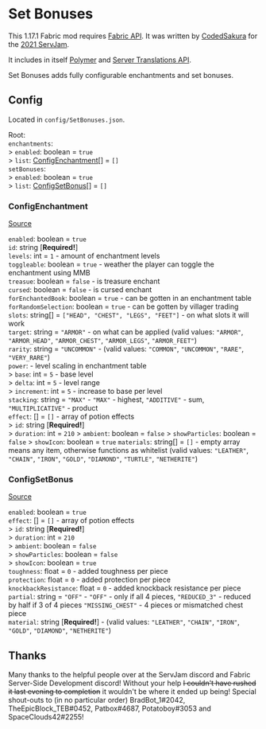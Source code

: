 # Set Bonuses
This 1.17.1 Fabric mod requires [Fabric API](). 
It was written by [CodedSakura](http://codedsakura.eu/) 
for the [2021 ServJam](https://servjam.xyz/summer21/).

It includes in itself [Polymer](https://github.com/Patbox/polymer) 
and [Server Translations API](https://github.com/arthurbambou/Server-Translations).

Set Bonuses adds fully configurable enchantments and set bonuses.


## Config

Located in `config/SetBonuses.json`.

Root:  
`enchantments`:  
&gt; `enabled`: boolean = `true`  
&gt; `list`: [ConfigEnchantment](#configenchantment)[] = `[]`  
`setBonuses`:  
&gt; `enabled`: boolean = `true`  
&gt; `list`: [ConfigSetBonus](#configsetbonus)[] = `[]`

### ConfigEnchantment
[Source](https://github.com/CodedSakura/SetBonuses/blob/873ed931ca72a73d6d0cdda353c3b85a420d95db/src/main/java/eu/codedsakura/setbonuses/config/ConfigEnchant.java#L9)

`enabled`: boolean = `true`    
`id`: string [**Required!**]  
`levels`: int = `1` - amount of enchantment levels  
`toggleable`: boolean = `true` - weather the player can toggle the enchantment using MMB  
`treasue`: boolean = `false` - is treasure enchant  
`cursed`: boolean = `false` - is cursed enchant  
`forEnchantedBook`: boolean = `true` - can be gotten in an enchantment table  
`forRandomSelection`: boolean = `true` - can be gotten by villager trading  
`slots`: string[] = `["HEAD", "CHEST", "LEGS", "FEET"]` - on what slots it will work  
`target`: string = `"ARMOR"` - on what can be applied 
(valid values: `"ARMOR"`, `"ARMOR_HEAD"`, `"ARMOR_CHEST"`, `"ARMOR_LEGS"`, `"ARMOR_FEET"`)  
`rarity`: string = `"UNCOMMON"` - (valid values: `"COMMON"`, `"UNCOMMON"`, `"RARE"`, `"VERY_RARE"`)  
`power`: - level scaling in enchantment table  
&gt; `base`: int = `5` - base level  
&gt; `delta`: int = `5` - level range  
&gt; `increment`: int = `5` - increase to base per level  
`stacking`: string = `"MAX"` - `"MAX"` - highest, `"ADDITIVE"` - sum, `"MULTIPLICATIVE"` - product  
`effect`: [] = `[]` - array of potion effects  
&gt; `id`: string [**Required!**]  
&gt; `duration`: int = `210`
&gt; `ambient`: boolean = `false`
&gt; `showParticles`: boolean = `false`
&gt; `showIcon`: boolean = `true`
`materials`: string[] = `[]` - empty array means any item, otherwise functions as whitelist
(valid values: `"LEATHER"`, `"CHAIN"`, `"IRON"`, `"GOLD"`, `"DIAMOND"`, `"TURTLE"`, `"NETHERITE"`)

### ConfigSetBonus
[Source](https://github.com/CodedSakura/SetBonuses/blob/873ed931ca72a73d6d0cdda353c3b85a420d95db/src/main/java/eu/codedsakura/setbonuses/config/ConfigSetBonus.java#L7)

`enabled`: boolean = `true`  
`effect`: [] = `[]` - array of potion effects  
&gt; `id`: string [**Required!**]  
&gt; `duration`: int = `210`  
&gt; `ambient`: boolean = `false`  
&gt; `showParticles`: boolean = `false`  
&gt; `showIcon`: boolean = `true`  
`toughness`: float = `0` - added toughness per piece  
`protection`: float = `0` - added protection per piece  
`knockbackResistance`: float = `0` - added knockback resistance per piece  
`partial`: string = `"OFF"` - `"OFF"` - only if all 4 pieces, `"REDUCED_3"` - reduced by half if 3 of 4 pieces
`"MISSING_CHEST"` - 4 pieces or mismatched chest piece  
`material`: string [**Required!**] - (valid values: `"LEATHER"`, `"CHAIN"`, `"IRON"`, `"GOLD"`, `"DIAMOND"`, `"NETHERITE"`)  


## Thanks

Many thanks to the helpful people over at the ServJam discord and Fabric Server-Side Development discord!
Without your help ~~I couldn't have rushed it last evening to completion~~ it wouldn't be where it ended up being!
Special shout-outs to (in no particular order) BradBot_1#2042, TheEpicBlock_TEB#0452, Patbox#4687, Potatoboy#3053 and SpaceClouds42#2255!
